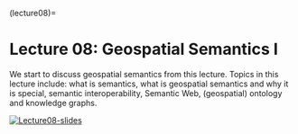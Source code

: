 (lecture08)= 
# Lecture 08: Geospatial Semantics I

We start to discuss geospatial semantics from this lecture. Topics in this lecture include: what is semantics, what is geospatial semantics and why it is special, semantic interoperability, Semantic Web, (geospatial) ontology and knowledge graphs. 

[![Lecture08-slides](/lectures/l08-preface.png)](https://docs.google.com/presentation/d/1ZdKFA0G3hIm9I4BW3DvHjtcK4D6kyIWP5Y-tIELa00E/edit?usp=sharing)